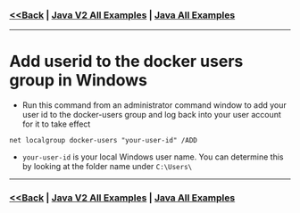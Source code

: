 ### [<<Back](../README.md) | [Java V2 All Examples](https://github.com/avinashbabudonthu/java/blob/master/java-v2/README.md) | [Java All Examples](https://github.com/avinashbabudonthu/java/blob/master/README.md)
------
# Add userid to the docker users group in Windows
* Run this command from an administrator command window to add your user id to the docker-users group and log back into your user account for it to take effect
```
net localgroup docker-users "your-user-id" /ADD
```
* `your-user-id` is your local Windows user name. You can determine this by looking at the folder name under `C:\Users\`
------
### [<<Back](../README.md) | [Java V2 All Examples](https://github.com/avinashbabudonthu/java/blob/master/java-v2/README.md) | [Java All Examples](https://github.com/avinashbabudonthu/java/blob/master/README.md)
